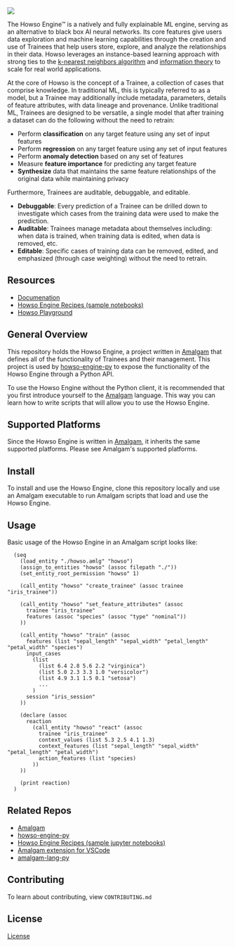 
<div align="left">
  <img src="https://docs.howso.com/_static/howso_logo_icon.svg">
</div>

The Howso Engine&trade; is a natively and fully explainable ML engine, serving as an alternative to black box AI neural networks. Its core features give users data exploration and machine learning capabilities through the creation and use of Trainees that help users store, explore, and analyze the relationships in their data. Howso leverages an instance-based learning approach with strong ties to the [k-nearest neighbors algorithm](https://en.wikipedia.org/wiki/K-nearest_neighbors_algorithm) and [information theory](https://en.wikipedia.org/wiki/Information_theory) to scale for real world applications.

At the core of Howso is the concept of a Trainee, a collection of cases that comprise knowledge. In traditional ML, this is typically referred to as a model, but a Trainee may additionally include metadata, parameters, details of feature attributes, with data lineage and provenance. Unlike traditional ML, Trainees are designed to be versatile, a single model that after training a dataset can do the following without the need to retrain:
- Perform **classification** on any target feature using any set of input features
- Perform **regression** on any target feature using any set of input features
- Perform **anomaly detection** based on any set of features
- Measure **feature importance** for predicting any target feature
- **Synthesize** data that maintains the same feature relationships of the original data while maintaining privacy

Furthermore, Trainees are auditable, debuggable, and editable.
- **Debuggable**: Every prediction of a Trainee can be drilled down to investigate which cases from the training data were used to make the prediction.
- **Auditable**: Trainees manage metadata about themselves including: when data is trained, when training data is edited, when data is removed, etc.
- **Editable**: Specific cases of training data can be removed, edited, and emphasized (through case weighting) without the need to retrain.

## Resources
- [Documenation](https://docs.howso.com)
- [Howso Engine Recipes (sample notebooks)](https://github.com/howsoai/howso-engine-recipes)
- [Howso Playground](https://playground.howso.com)

## General Overview
This repository holds the Howso Engine, a project written in [Amalgam](https://github.com/howsoai/amalgam) that defines all of the functionality of Trainees and their management. This project is used by [howso-engine-py](https://github.com/howsoai/howso-engine-py) to expose the functionality of the Howso Engine
through a Python API.

To use the Howso Engine without the Python client, it is recommended that you first introduce yourself to the [Amalgam](https://github.com/howsoai/amalgam)
language. This way you can learn how to write scripts that will allow you to use the Howso Engine.

## Supported Platforms
Since the Howso Engine is written in [Amalgam](https://github.com/howsoai/amalgam), it inherits the same supported platforms. Please see Amalgam's supported platforms.

## Install
To install and use the Howso Engine, clone this repository locally and use an Amalgam executable to run Amalgam scripts that load and use the Howso Engine.

## Usage
Basic usage of the Howso Engine in an Amalgam script looks like:

``` amalgam
  (seq
    (load_entity "./howso.amlg" "howso")
    (assign_to_entities "howso" (assoc filepath "./"))
    (set_entity_root_permission "howso" 1)

    (call_entity "howso" "create_trainee" (assoc trainee "iris_trainee"))

    (call_entity "howso" "set_feature_attributes" (assoc
      trainee "iris_trainee"
      features (assoc "species" (assoc "type" "nominal"))
    ))

    (call_entity "howso" "train" (assoc
      features (list "sepal_length" "sepal_width" "petal_length" "petal_width" "species")
      input_cases
        (list
          (list 6.4 2.8 5.6 2.2 "virginica")
          (list 5.0 2.3 3.3 1.0 "versicolor")
          (list 4.9 3.1 1.5 0.1 "setosa")
          ...
        )
      session "iris_session"
    ))

    (declare (assoc
      reaction
        (call_entity "howso" "react" (assoc
          trainee "iris_trainee"
          context_values (list 5.3 2.5 4.1 1.3)
          context_features (list "sepal_length" "sepal_width" "petal_length" "petal_width")
          action_features (list "species)
        ))
    ))

    (print reaction)
  )
```

## Related Repos
- [Amalgam](https://github.com/howsoai/amalgam)
- [howso-engine-py](https://github.com/howsoai/howso-engine-py)
- [Howso Engine Recipes (sample jupyter notebooks)](https://github.com/howsoai/howso-engine-recipes)
- [Amalgam extension for VSCode](https://github.com/howsoai/amalgam-ide-support-vscode)
- [amalgam-lang-py](https://github.com/howsoai/amalgam-lang-py)

## Contributing
To learn about contributing, view `CONTRIBUTING.md`

## License

[License](LICENSE.txt)

